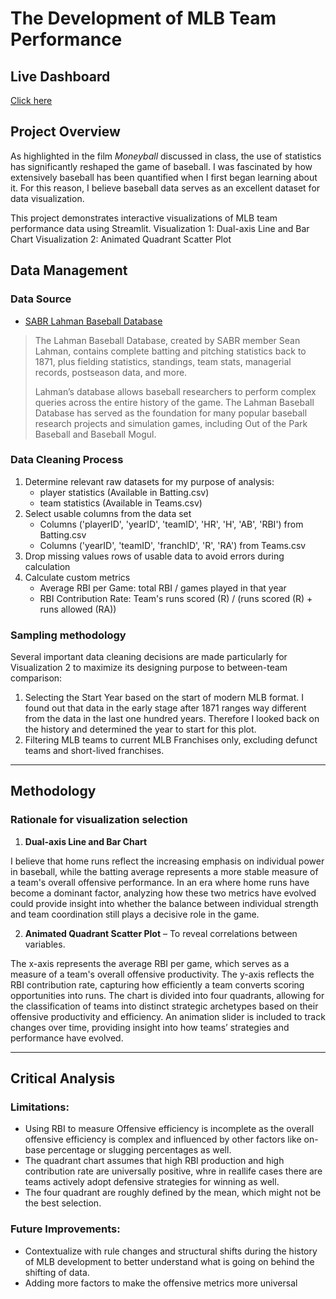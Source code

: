 
# The Development of MLB Team Performance

## Live Dashboard
 [Click here](https://20004datavisualizationfinal-shnngl.streamlit.app/) 

## Project Overview

As highlighted in the film *Moneyball* discussed in class, the use of statistics has significantly reshaped the game of baseball. I was fascinated by how extensively baseball has been quantified when I first began learning about it. For this reason, I believe baseball data serves as an excellent dataset for data visualization.

This project demonstrates interactive visualizations of MLB team performance data using Streamlit. 
Visualization 1: Dual-axis Line and Bar Chart
Visualization 2: Animated Quadrant Scatter Plot 


## Data Management
### Data Source
- [SABR Lahman Baseball Database](https://sabr.org/lahman-database/)  
> The Lahman Baseball Database, created by SABR member Sean Lahman, contains complete batting and pitching statistics back to 1871, plus fielding statistics, standings, team stats, managerial records, postseason data, and more.
> 
> Lahman’s database allows baseball researchers to perform complex queries across the entire history of the game. The Lahman Baseball Database has served as the foundation for many popular baseball research projects and simulation games, including Out of the Park Baseball and Baseball Mogul.

### Data Cleaning Process
1. Determine relevant raw datasets for my purpose of analysis:
    - player statistics (Available in Batting.csv) 
    - team statistics (Available in Teams.csv)
2. Select usable columns from the data set
    - Columns ('playerID', 'yearID', 'teamID', 'HR', 'H', 'AB', 'RBI') from Batting.csv
    - Columns ('yearID', 'teamID', 'franchID', 'R', 'RA') from Teams.csv
3. Drop missing values rows of usable data to avoid errors during calculation
4. Calculate custom metrics
    - Average RBI per Game: total RBI / games played in that year
    - RBI Contribution Rate: Team's runs scored (R) / (runs scored (R) + runs allowed (RA))

### Sampling methodology
Several important data cleaning decisions are made particularly for Visualization 2 to maximize its designing purpose to between-team comparison:
1. Selecting the Start Year based on the start of modern MLB format.
    I found out that data in the early stage after 1871 ranges way different from the data in the last one hundred years. Therefore I looked back on the history and determined the year to start for this plot.
2. Filtering MLB teams to current MLB Franchises only, excluding defunct teams and short-lived franchises.

---

## Methodology
### Rationale for visualization selection
1. **Dual-axis Line and Bar Chart** 

I believe that home runs reflect the increasing emphasis on individual power in baseball, while the batting average represents a more stable measure of a team's overall offensive performance. In an era where home runs have become a dominant factor, analyzing how these two metrics have evolved could provide insight into whether the balance between individual strength and team coordination still plays a decisive role in the game. 

2. **Animated Quadrant Scatter Plot** – To reveal correlations between variables.  

The x-axis represents the average RBI per game, which serves as a measure of a team's overall offensive productivity. The y-axis reflects the RBI contribution rate, capturing how efficiently a team converts scoring opportunities into runs. The chart is divided into four quadrants, allowing for the classification of teams into distinct strategic archetypes based on their offensive productivity and efficiency. An animation slider is included to track changes over time, providing insight into how teams’ strategies and performance have evolved.


---

## Critical Analysis
### Limitations:
- Using RBI to measure Offensive efficiency is incomplete as the overall offensive efficiency is complex and influenced by other factors like on-base percentage or slugging percentages as well.
- The quadrant chart assumes that high RBI production and high contribution rate are universally positive, whre in reallife cases there are teams actively adopt defensive strategies for winning as well. 
- The four quadrant are roughly defined by the mean, which might not be the best selection. 

### Future Improvements:
- Contextualize with rule changes and structural shifts during the history of MLB development to better understand what is going on behind the shifting of data.
- Adding more factors to make the offensive metrics more universal

